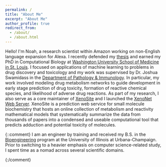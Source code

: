 ```yaml
---
permalink: /
title: "About Me"
excerpt: "About Me"
author_profile: true
redirect_from: 
  - /about/
  - /about.html
---
```


Hello! I'm Noah, a research scientist within Amazon working on non-English language expansion for Alexa. I recently defended my [thesis](https://www.proquest.com/openview/59a7e3ff01e444dd0b5199f26d96c10a/1?pq-origsite=gscholar&cbl=18750&diss=y) and earned my PhD in Computational Biology at [Washington University School of Medicine in St. Louis](https://medicine.wustl.edu/).
I focused on applications of machine learning to problems in drug discovery and toxicology and my work was supervised by Dr. Joshua Swamidass in the [Department of Pathology & Immunology](https://pathology.wustl.edu/).
In particular, my work involved modeling drug metabolism networks to guide development in early stage prediction of drug toxicity, formation of reactive chemical species, and likelihood of adverse drug reactions.
As part of my research, I also serve as a core maintainer of [XenoSite](https://swami.wustl.edu/xenosite/) and I launched the [XenoNet Web Server](https://swami.wustl.edu/xenonet/).
XenoSite is a prediction web service for small molecule biochemistry that hosts an online collection of metabolism and reactivity mathematical models that systematically summarize the data from thousands of papers into a condensed and useable computational tool that predicts adduction and potential toxicity of molecules.

{::comment}
I am an engineer by training and received my B.S. in the [Bioengineering](https://bioengineering.illinois.edu/) program at the University of Illinois at Urbana-Champaign.
Prior to switching to a heavier emphasis on computer science-related study, I spent time as a nomad across several scientific domains.

{:/comment}
